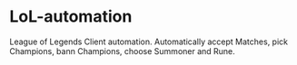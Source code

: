 # LoL-automation
 League of Legends Client automation. Automatically accept Matches, pick Champions, bann Champions, choose Summoner and Rune.
